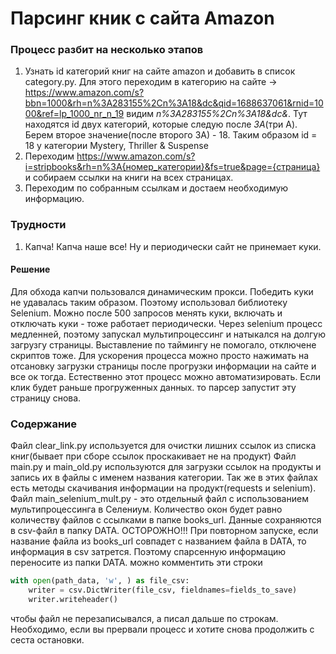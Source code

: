 # Парсинг кник с сайта Amazon

### Процесс разбит на несколько этапов
1. Узнать id категорий книг на сайте amazon и добавить в список category.py. 
Для этого переходим в категорию на сайте -> https://www.amazon.com/s?bbn=1000&rh=n%3A283155%2Cn%3A18&dc&qid=1688637061&rnid=1000&ref=lp_1000_nr_n_19
видим *n%3A283155%2Cn%3A18&dc&*. Тут находятся id двух категорий, которые следую после *3A*(три А).
Берем второе значение(после второго 3А) - 18. Таким образом id = 18 у категории Mystery, Thriller & Suspense
2. Переходим https://www.amazon.com/s?i=stripbooks&rh=n%3A{номер_категории}&fs=true&page={страница}
и собираем ссылки на книги на всех страницах.
3. Переходим по собранным ссылкам и достаем необходимую информацию.

### Трудности
1. Капча! Капча наше все! Ну и периодически сайт не принемает куки.
#### Решение
Для обхода капчи пользовался динамическим прокси. Победить куки не удавалась таким образом. Поэтому использовал библиотеку 
Selenium. Можно после 500 запросов менять куки, включать и отключать куки - тоже работает периодически. Через 
selenium процесс медленней, поэтому запускал мультипроцессинг и натыкался на долгую загрузгу страницы.
Выставление по таймингу не помогало, отключене скриптов тоже. Для ускорения процесса можно просто нажимать на отсановку загрузки
страницы после прогрузки информации на сайте и все ок тогда. Естественно этот процесс можно автоматизировать.
Если клик будет раньше прогруженных данных. то парсер запустит эту страницу снова.

### Содержание
Файл clear_link.py используется для очистки лишних ссылок из списка книг(бывает при сборе ссылок проскакивает не на продукт)
Файл main.py и main_old.py используются для загрузки ссылок на продукты и запись их в файлы с именем названия категории.
Так же в этих файлах есть методы скачивания информации на продукт(requests и selenium).
Файл main_selenium_mult.py - это отдельный файл с использованием мультипроцессинга в Селениум. 
Количество окон будет равно количеству файлов с ссылками в папке books_url. Данные сохраняются в csv-файл в папку DATA.
ОСТОРОЖНО!!! При повторном запуске, если название файла из books_url совпадет с названием файла в DATA, то информация в csv
затрется. Поэтому спарсенную информацию переносите из папки DATA. можно комментить эти строки
```python
with open(path_data, 'w', ) as file_csv:
    writer = csv.DictWriter(file_csv, fieldnames=fields_to_save)
    writer.writeheader()
```
чтобы файл не перезаписывался, а писал дальше по строкам. Необходимо, если вы прервали процесс и хотите снова продолжить с сеста остановки.